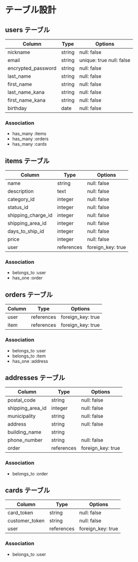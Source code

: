 # テーブル設計

## users テーブル

| Column                   | Type   | Options                  |
| ------------------------ | ------ | ------------------------ |
| nickname                 | string | null: false              |
| email                    | string | unique: true null: false |
| encrypted_password       | string | null: false              |
| last_name                | string | null: false              |
| first_name               | string | null: false              |
| last_name_kana           | string | null: false              |
| first_name_kana          | string | null: false              |
| birthday                 | date   | null: false              |

### Association

- has_many :items
- has_many :orders
- has_many :cards

## items テーブル

| Column              | Type       | Options           |
| ------------------- | ---------- | ----------------- |
| name                | string     | null: false       |
| description         | text       | null: false       |
| category_id         | integer    | null: false       |
| status_id           | integer    | null: false       |
| shipping_charge_id  | integer    | null: false       |
| shipping_area_id    | integer    | null: false       |
| days_to_ship_id     | integer    | null: false       |
| price               | integer    | null: false       |
| user                | references | foreign_key: true |

### Association

- belongs_to :user
- has_one :order

## orders テーブル

| Column       | Type       | Options           |
| ------------ | ---------- | ------------------|
| user         | references | foreign_key: true |
| item         | references | foreign_key: true |

### Association

- belongs_to :user
- belongs_to :item
- has_one :address

##  addresses テーブル

| Column            | Type       | Options           |
| ----------------- | ---------- | ----------------- |
| postal_code       | string     | null: false       |
| shipping_area_id  | integer    | null: false       |
| municipality      | string     | null: false       |
| address           | string     | null: false       |
| building_name     | string     |                   |
| phone_number      | string     | null: false       |
| order             | references | foreign_key: true |

### Association

- belongs_to :order

## cards テーブル

| Column           | Type       | Options           |
| ---------------- | ---------- | ------------------|
| card_token       | string     | null: false       |
| customer_token   | string     | null: false       |
| user             | references | foreign_key: true |


### Association

- belongs_to :user